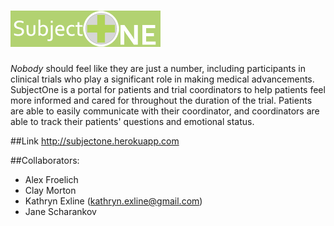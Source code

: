 ![logo](/app/assets/images/small58logo3.png)
==============
*Nobody* should feel like they are just a number, including participants in clinical trials who play a significant role in making medical advancements. SubjectOne is a portal for patients and trial coordinators to help patients feel more informed and cared for throughout the duration of the trial. Patients are able to easily communicate with their coordinator, and coordinators are able to track their patients' questions and emotional status.

##Link
http://subjectone.herokuapp.com

##Collaborators:
- Alex Froelich
- Clay Morton
- Kathryn Exline (kathryn.exline@gmail.com)
- Jane Scharankov
